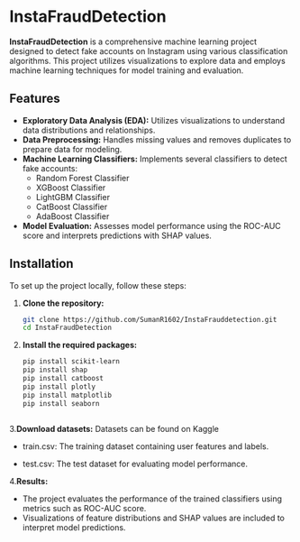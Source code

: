 # InstaFraudDetection

**InstaFraudDetection** is a comprehensive machine learning project designed to detect fake accounts on Instagram using various classification algorithms. This project utilizes visualizations to explore data and employs machine learning techniques for model training and evaluation.

## Features

- **Exploratory Data Analysis (EDA):** Utilizes visualizations to understand data distributions and relationships.
- **Data Preprocessing:** Handles missing values and removes duplicates to prepare data for modeling.
- **Machine Learning Classifiers:** Implements several classifiers to detect fake accounts:
  - Random Forest Classifier
  - XGBoost Classifier
  - LightGBM Classifier
  - CatBoost Classifier
  - AdaBoost Classifier
- **Model Evaluation:** Assesses model performance using the ROC-AUC score and interprets predictions with SHAP values.

## Installation

To set up the project locally, follow these steps:

1. **Clone the repository:**
   ```bash
   git clone https://github.com/SumanR1602/InstaFrauddetection.git
   cd InstaFraudDetection
2. **Install the required packages:**
   ```bash
   pip install scikit-learn
   pip install shap
   pip install catboost
   pip install plotly
   pip install matplotlib
   pip install seaborn
  
3.**Download datasets:** Datasets can be found on Kaggle
  - train.csv: The training dataset containing user features and labels.
    
  - test.csv: The test dataset for evaluating model performance.
  
4.**Results:**
  - The project evaluates the performance of the trained classifiers using metrics such as ROC-AUC score.
  - Visualizations of feature distributions and SHAP values are included to interpret model predictions.
